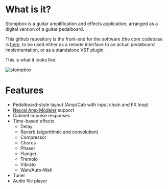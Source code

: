 # What is it?

Stompbox is a guitar amplification and effects application, arranged as a digital version of a guitar pedalboard.

This github repository is the front-end for the software (the core codebase is [here](https://github.com/mikeoliphant/stompbox), to be used either as a remote interface to an actual pedalboard implementation, or as a standalone VST plugin.

This is what it looks like:

![stompbox](https://github.com/mikeoliphant/StompboxUI/assets/6710799/dd6e9349-ff0d-4437-af42-ef62f1096496)

# Features

* Pedalboard-style layout (Amp/Cab with input chain and FX loop)
* [Neural Amp Modeler](https://github.com/sdatkinson/neural-amp-modeler) support
* Cabinet impulse responses
* Time-based effects
  - Delay
  - Reverb (algorithmic and convolution)
  - Compressor
  - Chorus
  - Phaser
  - Flanger
  - Tremolo
  - Vibrato
  - Wah/Auto-Wah
* Tuner
* Audio file player
